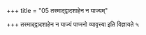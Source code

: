 +++
title = "05 तस्माद्द्वादशाहेन न याज्यम्"

+++
तस्माद्द्वादशाहेन न याज्यं पाप्मनो व्यावृत्त्या इति विज्ञायते ५